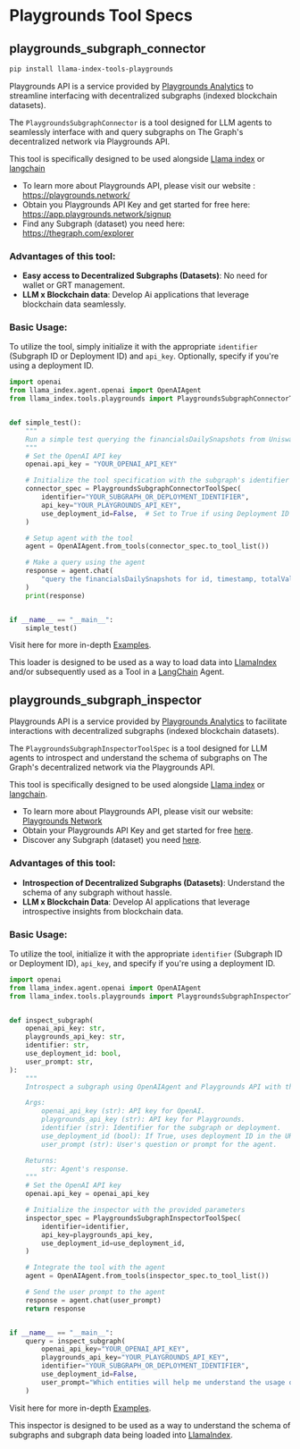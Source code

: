 # Playgrounds Tool Specs

## playgrounds_subgraph_connector

```bash
pip install llama-index-tools-playgrounds
```

Playgrounds API is a service provided by [Playgrounds Analytics](https://playgrounds.network) to streamline interfacing with decentralized subgraphs (indexed blockchain datasets).

The `PlaygroundsSubgraphConnector` is a tool designed for LLM agents to seamlessly interface with and query subgraphs on The Graph's decentralized network via Playgrounds API.

This tool is specifically designed to be used alongside [Llama index](https://github.com/jerryjliu/llama_index) or [langchain](https://python.langchain.com/docs/modules/agents/tools/custom_tools)

- To learn more about Playgrounds API, please visit our website : https://playgrounds.network/
- Obtain you Playgrounds API Key and get started for free here: https://app.playgrounds.network/signup
- Find any Subgraph (dataset) you need here: https://thegraph.com/explorer

### Advantages of this tool:

- **Easy access to Decentralized Subgraphs (Datasets)**: No need for wallet or GRT management.
- **LLM x Blockchain data**: Develop Ai applications that leverage blockchain data seamlessly.

### Basic Usage:

To utilize the tool, simply initialize it with the appropriate `identifier` (Subgraph ID or Deployment ID) and `api_key`. Optionally, specify if you're using a deployment ID.

```python
import openai
from llama_index.agent.openai import OpenAIAgent
from llama_index.tools.playgrounds import PlaygroundsSubgraphConnectorToolSpec


def simple_test():
    """
    Run a simple test querying the financialsDailySnapshots from Uniswap V3 subgraph using OpenAIAgent and Playgrounds API.
    """
    # Set the OpenAI API key
    openai.api_key = "YOUR_OPENAI_API_KEY"

    # Initialize the tool specification with the subgraph's identifier and the Playgrounds API key
    connector_spec = PlaygroundsSubgraphConnectorToolSpec(
        identifier="YOUR_SUBGRAPH_OR_DEPLOYMENT_IDENTIFIER",
        api_key="YOUR_PLAYGROUNDS_API_KEY",
        use_deployment_id=False,  # Set to True if using Deployment ID
    )

    # Setup agent with the tool
    agent = OpenAIAgent.from_tools(connector_spec.to_tool_list())

    # Make a query using the agent
    response = agent.chat(
        "query the financialsDailySnapshots for id, timestamp, totalValueLockedUSD, and dailyVolumeUSD. only give me the first 2 rows"
    )
    print(response)


if __name__ == "__main__":
    simple_test()
```

Visit here for more in-depth [Examples](https://github.com/Tachikoma000/playgrounds_subgraph_connector/blob/main/connector_agent_tool/examples.ipynb).

This loader is designed to be used as a way to load data into [LlamaIndex](https://github.com/run-llama/llama_index/tree/main/llama_index)
and/or subsequently used as a Tool in a [LangChain](https://github.com/hwchase17/langchain) Agent.

## playgrounds_subgraph_inspector

Playgrounds API is a service provided by [Playgrounds Analytics](https://playgrounds.network) to facilitate interactions with decentralized subgraphs (indexed blockchain datasets).

The `PlaygroundsSubgraphInspectorToolSpec` is a tool designed for LLM agents to introspect and understand the schema of subgraphs on The Graph's decentralized network via the Playgrounds API.

This tool is specifically designed to be used alongside [Llama index](https://github.com/jerryjliu/llama_index) or [langchain](https://python.langchain.com/docs/modules/agents/tools/custom_tools).

- To learn more about Playgrounds API, please visit our website: [Playgrounds Network](https://playgrounds.network/)
- Obtain your Playgrounds API Key and get started for free [here](https://app.playgrounds.network/signup).
- Discover any Subgraph (dataset) you need [here](https://thegraph.com/explorer).

### Advantages of this tool:

- **Introspection of Decentralized Subgraphs (Datasets)**: Understand the schema of any subgraph without hassle.
- **LLM x Blockchain Data**: Develop AI applications that leverage introspective insights from blockchain data.

### Basic Usage:

To utilize the tool, initialize it with the appropriate `identifier` (Subgraph ID or Deployment ID), `api_key`, and specify if you're using a deployment ID.

```python
import openai
from llama_index.agent.openai import OpenAIAgent
from llama_index.tools.playgrounds import PlaygroundsSubgraphInspectorToolSpec


def inspect_subgraph(
    openai_api_key: str,
    playgrounds_api_key: str,
    identifier: str,
    use_deployment_id: bool,
    user_prompt: str,
):
    """
    Introspect a subgraph using OpenAIAgent and Playgrounds API with the provided parameters.

    Args:
        openai_api_key (str): API key for OpenAI.
        playgrounds_api_key (str): API key for Playgrounds.
        identifier (str): Identifier for the subgraph or deployment.
        use_deployment_id (bool): If True, uses deployment ID in the URL.
        user_prompt (str): User's question or prompt for the agent.

    Returns:
        str: Agent's response.
    """
    # Set the OpenAI API key
    openai.api_key = openai_api_key

    # Initialize the inspector with the provided parameters
    inspector_spec = PlaygroundsSubgraphInspectorToolSpec(
        identifier=identifier,
        api_key=playgrounds_api_key,
        use_deployment_id=use_deployment_id,
    )

    # Integrate the tool with the agent
    agent = OpenAIAgent.from_tools(inspector_spec.to_tool_list())

    # Send the user prompt to the agent
    response = agent.chat(user_prompt)
    return response


if __name__ == "__main__":
    query = inspect_subgraph(
        openai_api_key="YOUR_OPENAI_API_KEY",
        playgrounds_api_key="YOUR_PLAYGROUNDS_API_KEY",
        identifier="YOUR_SUBGRAPH_OR_DEPLOYMENT_IDENTIFIER",
        use_deployment_id=False,
        user_prompt="Which entities will help me understand the usage of Uniswap V3?",
    )
```

Visit here for more in-depth [Examples](https://github.com/Tachikoma000/playgrounds_subgraph_connector/blob/main/introspector_agent_tool/examples.ipynb).

This inspector is designed to be used as a way to understand the schema of subgraphs and subgraph data being loaded into [LlamaIndex](https://github.com/run-llama/llama_index/).
